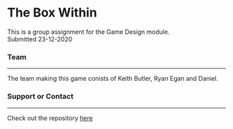 # The Box Within

This is a group assignment for the Game Design module.  
Submitted 23-12-2020

### Team
*** 

The team making this game conists of Keith Butler, Ryan Egan and Daniel.

### Support or Contact
***

Check out the repository [here](https://github.com/KeithButler-WIT/GameDesign-Assignment02/tree/main)
